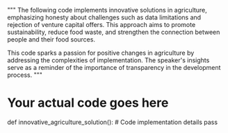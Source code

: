 """
The following code implements innovative solutions in agriculture, emphasizing honesty about challenges such as data limitations and rejection of venture capital offers. This approach aims to promote sustainability, reduce food waste, and strengthen the connection between people and their food sources.

This code sparks a passion for positive changes in agriculture by addressing the complexities of implementation. The speaker's insights serve as a reminder of the importance of transparency in the development process.
"""

# Your actual code goes here
def innovative_agriculture_solution():
    # Code implementation details
    pass
